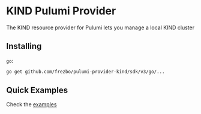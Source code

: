# KIND Pulumi Provider

The KIND resource provider for Pulumi lets you manage a local KIND cluster

## Installing

`go`:

```bash
go get github.com/frezbo/pulumi-provider-kind/sdk/v3/go/...
```

## Quick Examples

Check the [examples](./examples)
